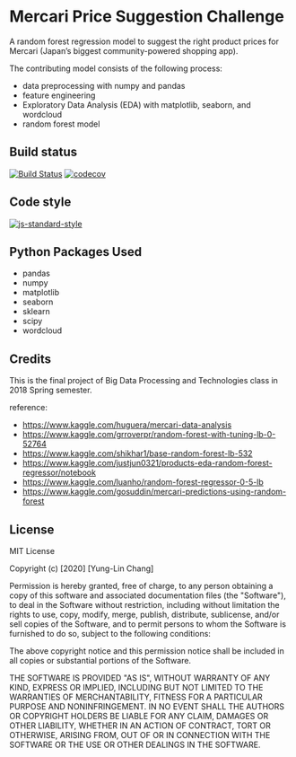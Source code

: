 # Mercari Price Suggestion Challenge
A random forest regression model to suggest the right product prices for Mercari (Japan’s biggest community-powered shopping app).

The contributing model consists of the following process:
 - data preprocessing with numpy and pandas 
 - feature engineering
 - Exploratory Data Analysis (EDA) with matplotlib, seaborn, and wordcloud
 - random forest model

## Build status
[![Build Status](https://travis-ci.org/joemccann/dillinger.svg?branch=master)](https://travis-ci.org/joemccann/dillinger) [![codecov](https://codecov.io/gh/yunglinchang/Mercari_pricesuggestion/branch/master/graph/badge.svg)](https://codecov.io/gh/yunglinchang/Mercari_pricesuggestion)
## Code style
[![js-standard-style](https://img.shields.io/badge/code%20style-standard-brightgreen.svg?style=flat)](https://github.com/feross/standard)

## Python Packages Used
 - pandas
 - numpy
 - matplotlib
 - seaborn
 - sklearn
 - scipy
 - wordcloud

## Credits
This is the final project of Big Data Processing and Technologies class in 2018 Spring semester.

reference:
 - https://www.kaggle.com/huguera/mercari-data-analysis
 - https://www.kaggle.com/grroverpr/random-forest-with-tuning-lb-0-52764
 - https://www.kaggle.com/shikhar1/base-random-forest-lb-532
 - https://www.kaggle.com/justjun0321/products-eda-random-forest-regressor/notebook
 - https://www.kaggle.com/luanho/random-forest-regressor-0-5-lb
 - https://www.kaggle.com/gosuddin/mercari-predictions-using-random-forest

## License
MIT License

Copyright (c) [2020] [Yung-Lin Chang]

Permission is hereby granted, free of charge, to any person obtaining a copy
of this software and associated documentation files (the "Software"), to deal
in the Software without restriction, including without limitation the rights
to use, copy, modify, merge, publish, distribute, sublicense, and/or sell
copies of the Software, and to permit persons to whom the Software is
furnished to do so, subject to the following conditions:

The above copyright notice and this permission notice shall be included in all
copies or substantial portions of the Software.

THE SOFTWARE IS PROVIDED "AS IS", WITHOUT WARRANTY OF ANY KIND, EXPRESS OR
IMPLIED, INCLUDING BUT NOT LIMITED TO THE WARRANTIES OF MERCHANTABILITY,
FITNESS FOR A PARTICULAR PURPOSE AND NONINFRINGEMENT. IN NO EVENT SHALL THE
AUTHORS OR COPYRIGHT HOLDERS BE LIABLE FOR ANY CLAIM, DAMAGES OR OTHER
LIABILITY, WHETHER IN AN ACTION OF CONTRACT, TORT OR OTHERWISE, ARISING FROM,
OUT OF OR IN CONNECTION WITH THE SOFTWARE OR THE USE OR OTHER DEALINGS IN THE
SOFTWARE.
